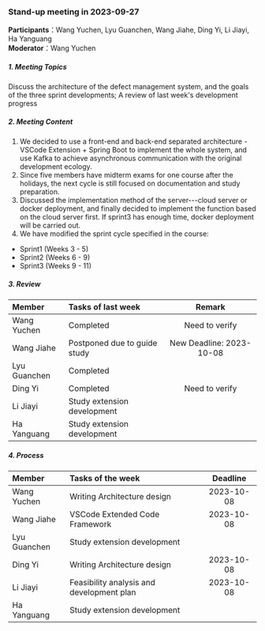 ### Stand-up meeting in 2023-09-27

**Participants**：Wang Yuchen, Lyu Guanchen, Wang Jiahe, Ding Yi, Li Jiayi, Ha Yanguang  
**Moderator**：Wang Yuchen

##### 1. Meeting Topics

Discuss the architecture of the defect management system, and the goals of the three sprint developments;
A review of last week's development progress

##### 2. Meeting Content

1. We decided to use a front-end and back-end separated architecture - VSCode Extension + Spring Boot to implement the whole system, and use Kafka to achieve asynchronous communication with the original development ecology.  
2. Since five members have midterm exams for one course after the holidays, the next cycle is still focused on documentation and study preparation.
3. Discussed the implementation method of the server---cloud server or docker deployment, and finally decided to implement the function based on the cloud server first. If sprint3 has enough time, docker deployment will be carried out. 
4. We have modified the sprint cycle specified in the course:
- Sprint1 (Weeks 3 - 5) 
- Sprint2 (Weeks 6 - 9) 
- Sprint3 (Weeks 9 - 11) 

##### 3. Review

| Member       | Tasks of last week           |          Remark          |
|:-------------|:-----------------------------|:------------------------:|
| Wang Yuchen  | Completed                    |      Need to verify      |
| Wang Jiahe   | Postponed due to guide study | New Deadline: 2023-10-08 |
| Lyu Guanchen | Completed                    |                          |
| Ding Yi      | Completed                    |      Need to verify      |
| Li Jiayi     | Study extension development  |                          |
| Ha Yanguang  | Study extension development  |                          |

##### 4. Process

| Member       | Tasks of the week                         |  Deadline  |
|:-------------|:------------------------------------------|:----------:|
| Wang Yuchen  | Writing Architecture design               | 2023-10-08 |
| Wang Jiahe   | VSCode Extended Code Framework            | 2023-10-08 |
| Lyu Guanchen | Study extension development               |            |
| Ding Yi      | Writing Architecture design               | 2023-10-08 |
| Li Jiayi     | Feasibility analysis and development plan | 2023-10-08 |
| Ha Yanguang  | Study extension development               |            |
